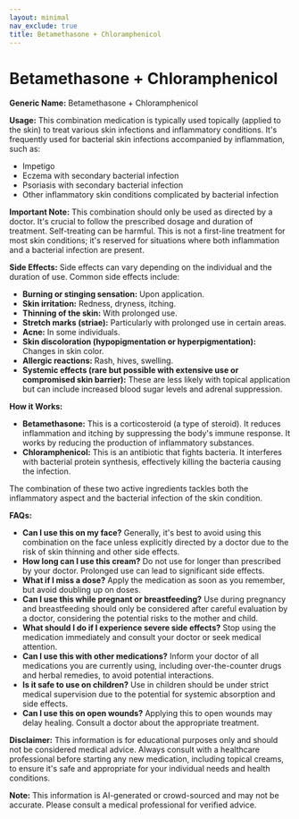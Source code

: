 ```yaml
---
layout: minimal
nav_exclude: true
title: Betamethasone + Chloramphenicol
---
```


# Betamethasone + Chloramphenicol

**Generic Name:** Betamethasone + Chloramphenicol

**Usage:** This combination medication is typically used topically (applied to the skin) to treat various skin infections and inflammatory conditions.  It's frequently used for bacterial skin infections accompanied by inflammation, such as:

* Impetigo
* Eczema with secondary bacterial infection
* Psoriasis with secondary bacterial infection
* Other inflammatory skin conditions complicated by bacterial infection

**Important Note:**  This combination should only be used as directed by a doctor.  It's crucial to follow the prescribed dosage and duration of treatment. Self-treating can be harmful.  This is not a first-line treatment for most skin conditions; it's reserved for situations where both inflammation and a bacterial infection are present.


**Side Effects:**  Side effects can vary depending on the individual and the duration of use.  Common side effects include:

* **Burning or stinging sensation:** Upon application.
* **Skin irritation:** Redness, dryness, itching.
* **Thinning of the skin:** With prolonged use.
* **Stretch marks (striae):** Particularly with prolonged use in certain areas.
* **Acne:** In some individuals.
* **Skin discoloration (hypopigmentation or hyperpigmentation):** Changes in skin color.
* **Allergic reactions:** Rash, hives, swelling.
* **Systemic effects (rare but possible with extensive use or compromised skin barrier):**  These are less likely with topical application but can include increased blood sugar levels and adrenal suppression.

**How it Works:**

* **Betamethasone:** This is a corticosteroid (a type of steroid). It reduces inflammation and itching by suppressing the body's immune response.  It works by reducing the production of inflammatory substances.
* **Chloramphenicol:** This is an antibiotic that fights bacteria. It interferes with bacterial protein synthesis, effectively killing the bacteria causing the infection.

The combination of these two active ingredients tackles both the inflammatory aspect and the bacterial infection of the skin condition.


**FAQs:**

* **Can I use this on my face?**  Generally, it's best to avoid using this combination on the face unless explicitly directed by a doctor due to the risk of skin thinning and other side effects.
* **How long can I use this cream?**  Do not use for longer than prescribed by your doctor. Prolonged use can lead to significant side effects.
* **What if I miss a dose?**  Apply the medication as soon as you remember, but avoid doubling up on doses.
* **Can I use this while pregnant or breastfeeding?**  Use during pregnancy and breastfeeding should only be considered after careful evaluation by a doctor, considering the potential risks to the mother and child.
* **What should I do if I experience severe side effects?**  Stop using the medication immediately and consult your doctor or seek medical attention.
* **Can I use this with other medications?**  Inform your doctor of all medications you are currently using, including over-the-counter drugs and herbal remedies, to avoid potential interactions.
* **Is it safe to use on children?**  Use in children should be under strict medical supervision due to the potential for systemic absorption and side effects.
* **Can I use this on open wounds?** Applying this to open wounds may delay healing. Consult a doctor about the appropriate treatment.


**Disclaimer:** This information is for educational purposes only and should not be considered medical advice.  Always consult with a healthcare professional before starting any new medication, including topical creams, to ensure it's safe and appropriate for your individual needs and health conditions.


**Note:** This information is AI-generated or crowd-sourced and may not be accurate. Please consult a medical professional for verified advice.